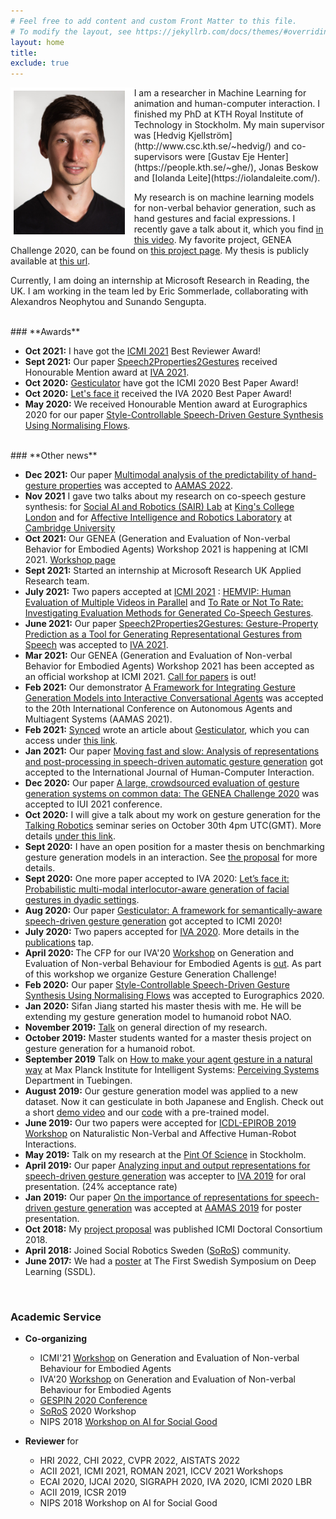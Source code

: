 ```yaml
---
# Feel free to add content and custom Front Matter to this file.
# To modify the layout, see https://jekyllrb.com/docs/themes/#overriding-theme-defaults
layout: home
title: 
exclude: true
---
```




<img style="float: left; border: 5px solid white; padding-right: 10px;" src="assets/Prof_pic.jpg" height="230" alt="portrait">
I am a researcher in Machine Learning for animation and human-computer interaction. I finished my PhD at KTH Royal Institute of Technology in Stockholm. My main supervisor was [Hedvig Kjellström](http://www.csc.kth.se/~hedvig/) and co-supervisors were [Gustav Eje Henter](https://people.kth.se/~ghe/), Jonas Beskow and [Iolanda Leite](https://iolandaleite.com/).

My research is on machine learning models for non-verbal behavior generation, such as hand gestures and facial expressions. I recently gave a talk about it, which you find [in this video](https://youtu.be/JeMwtr8pxcc). My favorite project, GENEA Challenge 2020, can be found on [this project page](https://svito-zar.github.io/GENEAchallenge2020/). My thesis is publicly available at [this url](https://www.diva-portal.org/smash/record.jsf?pid=diva2%3A1609615&dswid=9110).

Currently, I am doing an internship at Microsoft Research in Reading, the UK. I am working in the team led by Eric Sommerlade, collaborating with Alexandros Neophytou and Sunando Sengupta.



<br>
### **Awards**

* <strong>Oct 2021:</strong> I have got the [ICMI 2021](https://icmi.acm.org/2021/) Best Reviewer Award!
* <strong>Sept 2021:</strong> Our paper [Speech2Properties2Gestures](https://dl.acm.org/doi/10.1145/3472306.3478333?cid=99659309831) received Honourable Mention award at [IVA 2021](https://sites.google.com/view/iva2021/).
* <strong>Oct 2020:</strong> [Gesticulator](https://svito-zar.github.io/gesticulator/) have got the ICMI 2020 Best Paper Award!
* <strong>Oct 2020:</strong> [Let's face it](https://jonepatr.github.io/lets_face_it/) received the IVA 2020 Best Paper Award!
* <strong>May 2020:</strong> We received Honourable Mention award at Eurographics 2020 for our paper [Style-Controllable Speech-Driven Gesture Synthesis Using Normalising Flows](https://diglib.eg.org/handle/10.1111/cgf13946).

<br>
### **Other news**

* <strong>Dec 2021:</strong> Our paper [Multimodal analysis of the predictability of hand-gesture properties](https://arxiv.org/abs/2108.05762) was accepted to [AAMAS 2022](https://aamas2022-conference.auckland.ac.nz/).
* <strong>Nov 2021</strong> I gave two talks about my research on co-speech gesture synthesis: for [Social AI and Robotics (SAIR) Lab](https://sairlab.github.io/) at [King's College London](https://www.kcl.ac.uk/) and for [Affective Intelligence and Robotics Laboratory](https://cambridge-afar.github.io/) at [Cambridge University](https://www.cam.ac.uk/)
* <strong>Oct 2021:</strong> Our GENEA (Generation and Evaluation of Non-verbal Behavior for Embodied Agents) Workshop 2021 is happening at ICMI 2021. [Workshop page](https://genea-workshop.github.io/2021/)
* <strong>Sept 2021:</strong> Started an internship at Microsoft Research UK Applied Research team.
* <strong>July 2021:</strong> Two papers accepted at [ICMI 2021](https://icmi.acm.org/2021/) : [HEMVIP: Human Evaluation of Multiple Videos in Parallel](https://arxiv.org/abs/2101.11898) and [To Rate or Not To Rate: Investigating Evaluation Methods for Generated Co-Speech Gestures](https://arxiv.org/abs/2108.05709).
* <strong>June 2021:</strong> Our paper [Speech2Properties2Gestures: Gesture-Property Prediction as a Tool for Generating Representational Gestures from Speech](https://dl.acm.org/doi/pdf/10.1145/3472306.3478333) was accepted to [IVA 2021](https://sites.google.com/view/iva2021/).
* <strong>Mar 2021:</strong> Our GENEA (Generation and Evaluation of Non-verbal Behavior for Embodied Agents) Workshop 2021 has been accepted as an official workshop at ICMI 2021. [Call for papers](https://genea-workshop.github.io/2021/#call-for-papers) is out!
* <strong>Feb 2021:</strong> Our demonstrator [A Framework for Integrating Gesture Generation Models into Interactive Conversational Agents](http://www.ifaamas.org/Proceedings/aamas2021/pdfs/p1779.pdf) was accepted to the 20th International Conference on Autonomous Agents and Multiagent Systems (AAMAS 2021).
* <strong>Feb 2021:</strong> [Synced](https://syncedreview.com/) wrote an article about [Gesticulator](https://svito-zar.github.io/gesticulator/), which you can access under [this link](https://syncedreview.com/2021/02/10/icmi-2020-best-paper-gesticulator-a-framework-for-semantically-aware-speech-driven-gesture-generation/).
* <strong>Jan 2021:</strong> Our paper [Moving fast and slow: Analysis of representations and post-processing in speech-driven automatic gesture generation](https://www.tandfonline.com/doi/full/10.1080/10447318.2021.1883883) got accepted to the International Journal of Human-Computer Interaction.
* <strong>Dec 2020:</strong> Our paper [A large, crowdsourced evaluation of gesture generation systems on common data: The GENEA Challenge 2020](https://dl.acm.org/doi/10.1145/3397481.3450692) was accepted to IUI 2021 conference.
* <strong>Oct 2020:</strong> I will give a talk about my work on gesture generation for the [Talking Robotics](https://talking-robotics.github.io) seminar series on October 30th 4pm UTC(GMT). More details [under this link](https://talking-robotics.github.io/session_details/taras.html).
* <strong>Sept 2020:</strong> I have an open position for a master thesis on benchmarking gesture generation models in an interaction. See [the proposal](https://www.kth.se/profile/tarask/page/master-thesis-proposal) for more details.
* <strong>Sept 2020:</strong> One more paper accepted to IVA 2020: [Let’s face it: Probabilistic multi-modal interlocutor-aware generation of facial gestures in dyadic settings](https://arxiv.org/abs/2006.09888).
* <strong>Aug 2020:</strong> Our paper [Gesticulator: A framework for semantically-aware speech-driven gesture generation](https://arxiv.org/abs/2001.09326) got accepted to ICMI 2020!
* <strong>July 2020:</strong> Two papers accepted for [IVA 2020](http://iva2020.psy.gla.ac.uk). More details in the [publications](https://svito-zar.github.io/publications/) tap.
* <strong> April 2020: </strong> The CFP for our IVA'20 [Workshop](https://genea-workshop.github.io/2020/) on Generation and Evaluation of Non-verbal Behaviour for Embodied Agents is [out](https://easychair.org/cfp/GENEA_Workshop_2020). As part of this workshop we organize Gesture Generation Challenge!
* <strong>Feb 2020:</strong> Our paper [Style-Controllable Speech-Driven Gesture Synthesis Using Normalising Flows](https://diglib.eg.org/handle/10.1111/cgf13946) was accepted to Eurographics 2020.
* <strong>Jan 2020:</strong> Sifan Jiang started his master thesis with me. He will be extending my gesture generation model to humanoid robot NAO.
* <strong>November 2019:</strong> [Talk](https://youtu.be/AS5VorjTwcg) on general direction of my research.
* <strong>October 2019:</strong> Master students wanted for a master thesis project on gesture generation for a humanoid robot.
* <strong>September 2019</strong> Talk on [How to make your agent gesture in a natural way](https://ps.is.tuebingen.mpg.de/events/how-to-make-your-agent-gesture-in-a-natural-way) at Max Planck Institute for Intelligent Systems: [Perceiving Systems](https://ps.is.tuebingen.mpg.de) Department in Tuebingen.
* <strong>August 2019:</strong> Our gesture generation model was applied to a new dataset. Now it can gesticulate in both Japanese and English. Check out a short [demo video](https://youtu.be/tQLVyTVtsSU) and our [code](https://github.com/Svito-zar/speech-driven-hand-gesture-generation-demo) with a pre-trained model.
* <strong>June 2019:</strong> Our two papers were accepted for [ICDL-EPIROB 2019 Workshop](https://nicolas-navarro-guerrero.gitlab.io/workshop-non-verbal-human-robot-interactions-icdl-epirob-2019/) on Naturalistic Non-Verbal and Affective Human-Robot Interactions.
* <strong>May 2019:</strong> Talk on my research at the [Pint Of Science](http://pintofscience.se/) in Stockholm.
* <strong>April 2019:</strong> Our paper [Analyzing input and output representations for speech-driven gesture generation](https://www.researchgate.net/publication/331645229_Analyzing_Input_and_Output_Representations_for_Speech-Driven_Gesture_Generation) was accepter to [IVA 2019](https://iva2019.sciencesconf.org/) for oral presentation. (24% acceptance rate)
* <strong>Jan 2019:</strong> Our paper [On the importance of representations for speech-driven gesture generation](http://www.ifaamas.org/Proceedings/aamas2019/pdfs/p2072.pdf) was accepted at [AAMAS 2019](http://aamas2019.encs.concordia.ca/) for poster presentation.
* <strong>Oct 2018:</strong> My [project proposal](https://www.researchgate.net/publication/328032360_Data_Driven_Non-Verbal_Behavior_Generation_for_Humanoid_Robots) was published ICMI Doctoral Consortium 2018.
* <strong>April 2018:</strong> Joined Social Robotics Sweden ([SoRoS](https://soros-community.github.io/)) community.
* <strong>June 2017:</strong> We had a [poster](https://www.csc.kth.se/~hedvig/publications/ssdl_17.pdf) at The First Swedish Symposium on Deep Learning (SSDL).

&nbsp;
&nbsp;

### **Academic Service**

* <strong> Co-organizing </strong>
    - ICMI'21 [Workshop](https://genea-workshop.github.io/2021/) on Generation and Evaluation of Non-verbal Behaviour for Embodied Agents
    - IVA'20 [Workshop](https://genea-workshop.github.io/2020/) on Generation and Evaluation of Non-verbal Behaviour for Embodied Agents
    - [GESPIN 2020 Conference](http://sprakbanken.speech.kth.se/events/gespin/)
    - [SoRoS](https://soros-community.github.io/)  2020 Workshop
    - NIPS 2018 [Workshop on AI for Social Good](https://aiforsocialgood.github.io/2018/cfp.htm)


* <strong> Reviewer </strong> for
    - HRI 2022, CHI 2022, CVPR 2022, AISTATS 2022
    - ACII 2021, ICMI 2021, ROMAN 2021, ICCV 2021 Workshops
    - ECAI 2020, IJCAI 2020, SIGRAPH 2020, IVA 2020, ICMI 2020 LBR
    - ACII 2019, ICSR 2019
    - NIPS 2018 Workshop on AI for Social Good




